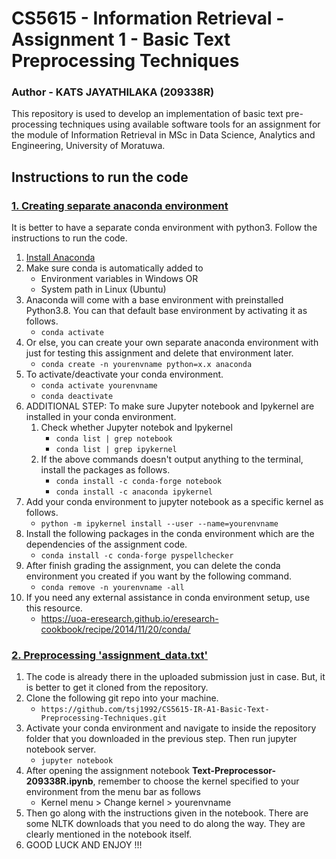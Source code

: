 # **CS5615 - Information Retrieval - Assignment 1 - Basic Text Preprocessing Techniques**
### **Author - KATS JAYATHILAKA (209338R)**
This repository is used to develop an implementation of basic text pre-processing techniques using available software tools for an assignment for the module of Information Retrieval in MSc in Data Science, Analytics and Engineering, University of Moratuwa.

## 

## **Instructions to run the code**

### <ins>1. Creating separate anaconda environment</ins>

It is better to have a separate conda environment with python3. Follow the instructions to run the code.
1. [Install Anaconda](https://www.anaconda.com/products/individual)   
2. Make sure conda is automatically added to
    - Environment variables in Windows OR
    - System path in Linux (Ubuntu)
3. Anaconda will come with a base environment with preinstalled Python3.8. You can that default base environment by activating it as follows.
    - `conda activate`
4. Or else, you can create your own separate anaconda environment with just for testing this assignment and delete that environment later.
    - `conda create -n yourenvname python=x.x anaconda`
5. To activate/deactivate your conda environment.
    - `conda activate yourenvname`
    - `conda deactivate`
6. ADDITIONAL STEP: To make sure Jupyter notebook and Ipykernel are installed in your conda environment.
    1. Check whether Jupyter notebok and Ipykernel 
        - `conda list | grep notebook`
        - `conda list | grep ipykernel`
    2. If the above commands doesn't output anything to the terminal, install the packages as follows.
        - `conda install -c conda-forge notebook`
        - `conda install -c anaconda ipykernel`
7. Add your conda environment to jupyter notebook as a specific kernel as follows.
    - `python -m ipykernel install --user --name=yourenvname`
8. Install the following packages in the conda environment which are the dependencies of the assignment code.
   - `conda install -c conda-forge pyspellchecker`
9.  After finish grading the assignment, you can delete the conda environment you created if you want by the following command.
    - `conda remove -n yourenvname -all`
10. If you need any external assistance in conda environment setup, use this resource.
    - https://uoa-eresearch.github.io/eresearch-cookbook/recipe/2014/11/20/conda/

### <ins>2. Preprocessing '**assignment_data.txt**'</ins>

1. The code is already there in the uploaded submission just in case. But, it is better to get it cloned from the repository.
2. Clone the following git repo into your machine.
   - `https://github.com/tsj1992/CS5615-IR-A1-Basic-Text-Preprocessing-Techniques.git`
3. Activate your conda environment and navigate to inside the repository folder that you downloaded in the previous step. Then run jupyter notebook server.
   - `jupyter notebook`
4. After opening the assignment notebook **Text-Preprocessor-209338R.ipynb**, remember to choose the kernel specified to your environment from the menu bar as follows
   - Kernel menu > Change kernel > yourenvname
5. Then go along with the instructions given in the notebook. There are some NLTK downloads that you need to do along the way. They are clearly mentioned in the notebook itself.
6. GOOD LUCK AND ENJOY !!!